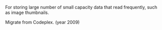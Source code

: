 For storing large number of small capacity data that read frequently, such as image thumbnails.

Migrate from Codeplex. (year 2009)